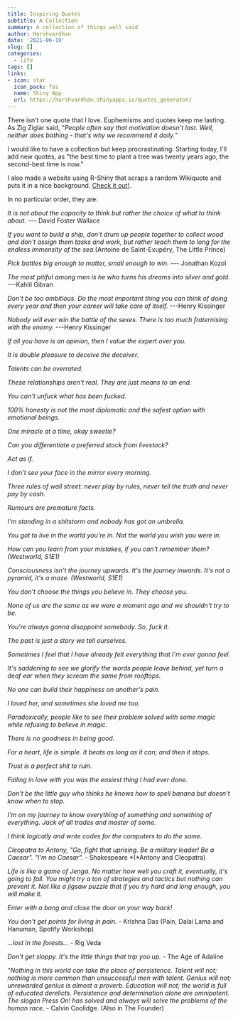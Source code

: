 ```yaml
---
title: Inspiring Quotes
subtitle: A Collection
summary: A collection of things well said
author: Harshvardhan
date: '2021-06-19'
slug: []
categories:
  - life
tags: []
links:
- icon: star
  icon_pack: fas
  name: Shiny App
  url: https://harshvardhan.shinyapps.io/quotes_generator/
---
```


There isn't one quote that I love. Euphemisms and quotes keep me lasting. As Zig Ziglar said, "*People often say that motivation doesn't last. Well, neither does bathing - that's why we recommend it daily.*"

I would like to have a collection but keep procrastinating. Starting today, I'll add new quotes, as "the best time to plant a tree was twenty years ago, the second-best time is now."

I also made a website using R-Shiny that scraps a random Wikiquote and puts it in a nice background. [Check it out!](https://harshvardhan.shinyapps.io/quotes_generator/).

In no particular order, they are:

*It is not about the capacity to think but rather the choice of what to think about.* --- David Foster Wallace

*If you want to build a ship, don't drum up people together to collect wood and don't assign them tasks and work, but rather teach them to long for the endless immensity of the sea.*(Antoine de Saint-Exupéry, The Little Prince)

*Pick battles big enough to matter, small enough to win.* --- Jonathan Kozol

*The most pitiful among men is he who turns his dreams into silver and gold.* ---Kahlil Gibran

*Don't be too ambitious. Do the most important thing you can think of doing every year and then your career will take care of itself.* ---Henry Kissinger

*Nobody will ever win the battle of the sexes. There is too much fraternising with the enemy.* ---Henry Kissinger

*If all you have is an opinion, then I value the expert over you.*

*It is double pleasure to deceive the deceiver.*

*Talents can be overrated.*

*These relationships aren't real. They are just means to an end.*

*You can't unfuck what has been fucked.*

*100% honesty is not the most diplomatic and the safest option with emotional beings.*

*One miracle at a time, okay sweetie?*

*Can you differentiate a preferred stock from livestock?*

*Act as if.*

*I don't see your face in the mirror every morning.*

*Three rules of wall street: never play by rules, never tell the truth and never pay by cash.*

*Rumours are premature facts.*

*I'm standing in a shitstorm and nobody has got an umbrella.*

*You got to live in the world you're in. Not the world you wish you were in.*

*How can you learn from your mistakes, if you can't remember them? (Westworld, S1E1)*

*Consciousness isn't the journey upwards. It's the journey inwards. It's not a pyramid, it's a maze. (Westworld, S1E1)*

*You don't choose the things you believe in. They choose you.*

*None of us are the same as we were a moment ago and we shouldn't try to be.*

*You're always gonna disappoint somebody. So, fuck it.*

*The past is just a story we tell ourselves.*

*Sometimes I feel that I have already felt everything that I'm ever gonna feel.*

*It's saddening to see we glorify the words people leave behind, yet turn a deaf ear when they scream the same from rooftops.*

*No one can build their happiness on another's pain.*

*I loved her, and sometimes she loved me too.*

*Paradoxically, people like to see their problem solved with some magic while refusing to believe in magic.*

*There is no goodness in being good.*

*For a heart, life is simple. It beats as long as it can; and then it stops.*

*Trust is a perfect shit to ruin.*

*Falling in love with you was the easiest thing I had ever done.*

*Don't be the little guy who thinks he knows how to spell banana but doesn't know when to stop.*

*I'm on my journey to know everything of something and something of everything. Jack of all trades and master of some.*

*I think logically and write codes for the computers to do the same.*

*Cleopatra to Antony, "Go, fight that uprising. Be a military leader! Be a Caesar". "I'm no Caesar". -* Shakespeare *(*Antony and Cleopatra)

*Life is like a game of Jenga. No matter how well you craft it, eventually, it's going to fall. You might try a ton of strategies and tactics but nothing can prevent it. Not like a jigsaw puzzle that if you try hard and long enough, you will make it.*

*Enter with a bang and close the door on your way back!*

*You don't get points for living in pain. -* Krishna Das (Pain, Dalai Lama and Hanuman, Spotify Workshop)

*...lost in the forests...* - Rig Veda

*Don't get sloppy. It's the little things that trip you up.* - The Age of Adaline

*"Nothing in this world can take the place of persistence. Talent will not; nothing is more common than unsuccessful men with talent. Genius will not; unrewarded genius is almost a proverb. Education will not; the world is full of educated derelicts. Persistence and determination alone are omnipotent. The slogan Press On! has solved and always will solve the problems of the human race.* - Calvin Coolidge. (Also in The Founder)

